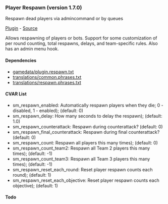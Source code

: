 ### Player Respawn (version 1.7.0)
Respawn dead players via admincommand or by queues

[Plugin](plugins/respawn.smx?raw=true) - [Source](scripting/respawn.sp)

Allows respawning of players or bots. Support for some customization of per round counting, total respawns, delays, and team-specific rules. Also has an admin menu hook.

#### Dependencies
 * [gamedata/plugin.respawn.txt](gamedata/plugin.respawn.txt&raw=true)
 * [translations/common.phrases.txt](translations/common.phrases.txt&raw=true)
 * [translations/respawn.phrases.txt](translations/respawn.phrases.txt&raw=true)

#### CVAR List
 * sm_respawn_enabled: Automatically respawn players when they die; 0 - disabled, 1 - enabled); (default: 0)
 * sm_respawn_delay: How many seconds to delay the respawn); (default: 1.0)
 * sm_respawn_counterattack: Respawn during counterattack?  (default: 0)
 * sm_respawn_final_counterattack: Respawn during final counterattack?  (default: 0)
 * sm_respawn_count: Respawn all players this many times); (default: 0)
 * sm_respawn_count_team2: Respawn all Team 2 players this many times); (default: -1)
 * sm_respawn_count_team3: Respawn all Team 3 players this many times); (default: -1)
 * sm_respawn_reset_each_round: Reset player respawn counts each round); (default: 1)
 * sm_respawn_reset_each_objective: Reset player respawn counts each objective); (default: 1)

#### Todo

